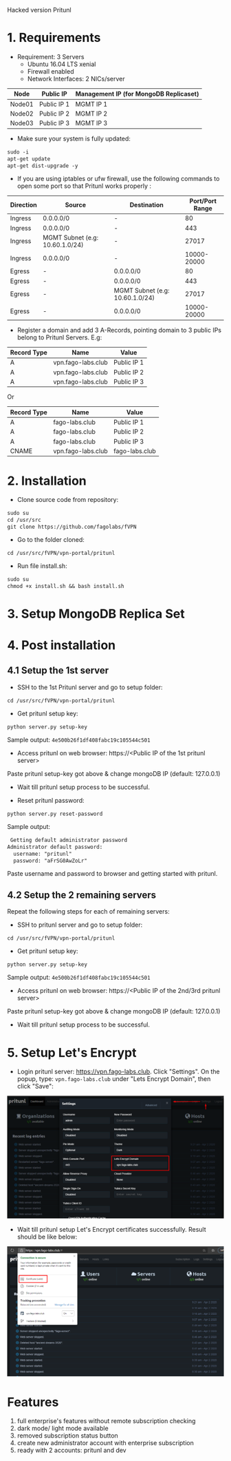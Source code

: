 Hacked version Pritunl
# 1. Requirements 
 * Requirement: 3 Servers
    - Ubuntu 16.04 LTS xenial
    - Firewall enabled
    - Network Interfaces: 2 NICs/server
    
| Node | Public IP | Management IP (for MongoDB  Replicaset) |
| --- | --- | --- |
| Node01 | Public IP 1 | MGMT IP 1 |
| Node02 | Public IP 2 | MGMT IP 2 |
| Node03 | Public IP 3 | MGMT IP 3 |

 * Make sure your system is fully updated: 
```
sudo -i
apt-get update
apt-get dist-upgrade -y
```

 * If you are using iptables or ufw firewall, use the following commands to open some port so that Pritunl works properly :

| Direction | Source | Destination | Port/Port Range |
| --- | --- | --- | --- |
| Ingress | 0.0.0.0/0 | - | 80 |
| Ingress | 0.0.0.0/0 | - | 443 |
| Ingress | MGMT Subnet (e.g: 10.60.1.0/24) | - | 27017 |
| Ingress | 0.0.0.0/0 | - | 10000-20000 |
| Egress | - | 0.0.0.0/0 | 80 |
| Egress | - | 0.0.0.0/0 | 443 |
| Egress | - | MGMT Subnet (e.g: 10.60.1.0/24) | 27017 |
| Egress | - | 0.0.0.0/0 | 10000-20000 |

* Register a domain and add 3 A-Records, pointing domain to 3 public IPs belong to Pritunl Servers. E.g:

| Record Type | Name | Value |
| --- | --- | --- |
| A | vpn.fago-labs.club | Public IP 1 |
| A | vpn.fago-labs.club | Public IP 2 |
| A | vpn.fago-labs.club | Public IP 3 |

Or

| Record Type | Name | Value |
| --- | --- | --- |
| A | fago-labs.club | Public IP 1 |
| A | fago-labs.club | Public IP 2 |
| A | fago-labs.club | Public IP 3 |
| CNAME | vpn.fago-labs.club | fago-labs.club |



# 2. Installation

 * Clone source code from repository: 
```
sudo su
cd /usr/src
git clone https://github.com/fagolabs/fVPN
```
 * Go to the folder cloned: 
```
cd /usr/src/fVPN/vpn-portal/pritunl
```
 * Run file install.sh: 
```
sudo su
chmod +x install.sh && bash install.sh
```

# 3. Setup MongoDB Replica Set

# 4. Post installation

## 4.1 Setup the 1st server

- SSH to the 1st Pritunl server and go to setup folder:

```
cd /usr/src/fVPN/vpn-portal/pritunl
```

- Get pritunl setup key:
```
python server.py setup-key
```
Sample output: `4e500b26f1df408fabc19c105544c501`

- Access pritunl on web browser: https://\<Public IP of the 1st pritunl server>

Paste pritunl setup-key got above & change mongoDB IP (default: 127.0.0.1)

- Wait till pritunl setup process to be successful.

- Reset pritunl password:
```
python server.py reset-password
```

Sample output:
```
 Getting default administrator password
Administrator default password:
  username: "pritunl"
  password: "aFrSG0AwZoLr"
```

Paste username and password to browser and getting started with pritunl.

## 4.2 Setup the 2 remaining servers

Repeat the following steps for each of remaining servers:

- SSH to pritunl server and go to setup folder:

```
cd /usr/src/fVPN/vpn-portal/pritunl
```

- Get pritunl setup key:
```
python server.py setup-key
```
Sample output: `4e500b26f1df408fabc19c105544c501`

- Access pritunl on web browser: https://\<Public IP of the 2nd/3rd pritunl server>

Paste pritunl setup-key got above & change mongoDB IP (default: 127.0.0.1)

- Wait till pritunl setup process to be successful.

# 5. Setup Let's Encrypt

- Login pritunl server: https://vpn.fago-labs.club. Click "Settings". On the popup, type: ```vpn.fago-labs.club``` under "Lets Encrypt Domain", then click "Save":

![settings](setup/letsencrypt.png)

- Wait till pritunl setup Let's Encrypt certificates successfully. Result should be like below:

![settings](setup/letsencrypt2.png)


# Features

1. full enterprise's features without remote subscription checking
2. dark mode/ light mode available
3. removed subscription status button
4. create new administrator account with enterprise subscription
5. ready with 2 accounts: pritunl and dev
